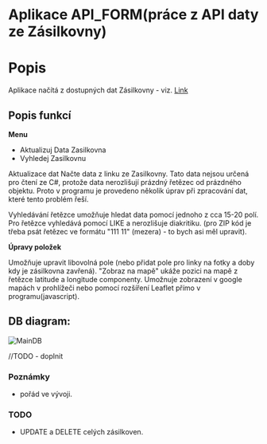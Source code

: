 # Aplikace API_FORM(práce z API daty ze Zásilkovny)

# Popis

Aplikace načítá z dostupných dat Zásilkovny - viz. [Link](https://www.zasilkovna.cz/api/v3/41494564a70d6de6/branch.json) 

## Popis funkcí

**Menu**

* Aktualizuj Data Zasilkovna
* Vyhledej Zasilkovnu

Aktualizace dat Načte data z linku ze Zasilkovny. Tato data nejsou určená pro čtení ze C#, protože data nerozlišují prázdný řetězec od prázdného objektu. Proto v programu je provedeno několik úprav při zpracování dat, které tento problém řeší.

Vyhledávání řetězce umožňuje hledat data pomocí jednoho z cca 15-20 polí. Pro řetězce vyhledává pomocí LIKE a nerozlišuje diakritiku. (pro ZIP kód je třeba psát řetězec ve formátu "111 11" (mezera) - to bych asi měl upravit).

**Úpravy položek**

Umožňuje upravit libovolná pole (nebo přidat pole pro linky na fotky a doby kdy je zásilkovna zavřená).
"Zobraz na mapě" ukáže pozici na mapě z řetězce latitude a longitude componenty. Umožnuje zobrazení v google mapách v prohlížeči nebo pomocí rozšíření Leaflet přímo v programu(javascript).

## DB diagram:
![MainDB](images/db_diagram.jpg)

//TODO - doplnit

### Poznámky

- pořád ve vývoji. 

### TODO

- UPDATE a DELETE celých zásilkoven.